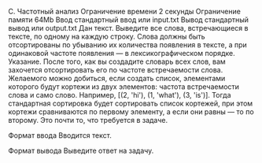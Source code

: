 C. Частотный анализ
Ограничение времени	2 секунды
Ограничение памяти	64Mb
Ввод	стандартный ввод или input.txt
Вывод	стандартный вывод или output.txt
Дан текст. Выведите все слова, встречающиеся в тексте, по одному на каждую строку. Слова должны быть отсортированы по убыванию их количества появления в тексте, а при одинаковой частоте появления — в лексикографическом порядке. Указание. После того, как вы создадите словарь всех слов, вам захочется отсортировать его по частоте встречаемости слова. Желаемого можно добиться, если создать список, элементами которого будут кортежи из двух элементов: частота встречаемости слова и само слово. Например, [(2, 'hi'), (1, 'what'), (3, 'is')]. Тогда стандартная сортировка будет сортировать список кортежей, при этом кортежи сравниваются по первому элементу, а если они равны — то по второму. Это почти то, что требуется в задаче.

Формат ввода
Вводится текст.

Формат вывода
Выведите ответ на задачу.